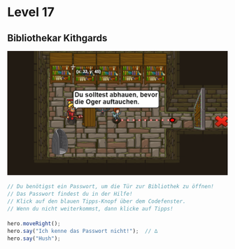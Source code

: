 # Level 17 
## Bibliothekar Kithgards 
![Alt text](17.png)
```js
// Du benötigst ein Passwort, um die Tür zur Bibliothek zu öffnen!
// Das Passwort findest du in der Hilfe!
// Klick auf den blauen Tipps-Knopf über dem Codefenster.
// Wenn du nicht weiterkommst, dann klicke auf Tipps!

hero.moveRight();
hero.say("Ich kenne das Passwort nicht!");  // ∆
hero.say("Hush");

